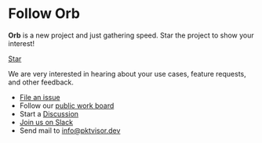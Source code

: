 # Follow Orb
<script async defer src="https://buttons.github.io/buttons.js"></script>

**Orb** is a new project and just gathering speed. Star the project to show your interest!

<a class="github-button" href="https://github.com/ns1labs/orb" data-size="large" aria-label="Star ns1labs/orb on GitHub">Star</a>

We are very interested in hearing about your use cases, feature requests, and other feedback.

* [File an issue](https://github.com/ns1labs/orb/issues/new)
* Follow our [public work board](https://github.com/ns1labs/orb/projects/1)
* Start a [Discussion](https://github.com/ns1labs/orb/discussions)
* [Join us on Slack](https://join.slack.com/t/ns1labs/shared_invite/zt-p0uzy9zq-ZgD~QkKQ9cWMSiI4DgJSaA)
* Send mail to [info@pktvisor.dev](mailto:info@pktvisor.dev)
